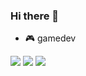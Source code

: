 ### Hi there 👋

<!--
**ManlunZhang/manlunzhang** is a ✨ _special_ ✨ repository because its `README.md` (this file) appears on your GitHub profile.

Here are some ideas to get you started:

- 🔭 I’m currently working on ...
- 🌱 I’m currently learning ...
- 👯 I’m looking to collaborate on ...
- 🤔 I’m looking for help with ...
- 💬 Ask me about ...
- 📫 How to reach me: ...
- 😄 Pronouns: ...
- ⚡ Fun fact: ...
-->
- 🎮 gamedev

![](https://img.shields.io/badge/lang-python-blue)
![](https://img.shields.io/badge/editor-vim-green)
![](https://img.shields.io/badge/os-mac-orange)
